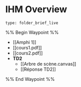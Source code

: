 # IHM Overview
 
```ccard
type: folder_brief_live
```
 
%% Begin Waypoint %%
- [[Amphi 1]]
- [[cours1.pdf]]
- [[cours2.pdf]]
- **TD2**
	- [[Arbre de scène.canvas]]
	- [[Réponse TD2]]

%% End Waypoint %%